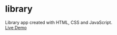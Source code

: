 # library
Library app created with HTML, CSS and JavaScript.  
[Live Demo](https://bertjosephp.github.io/library/)  